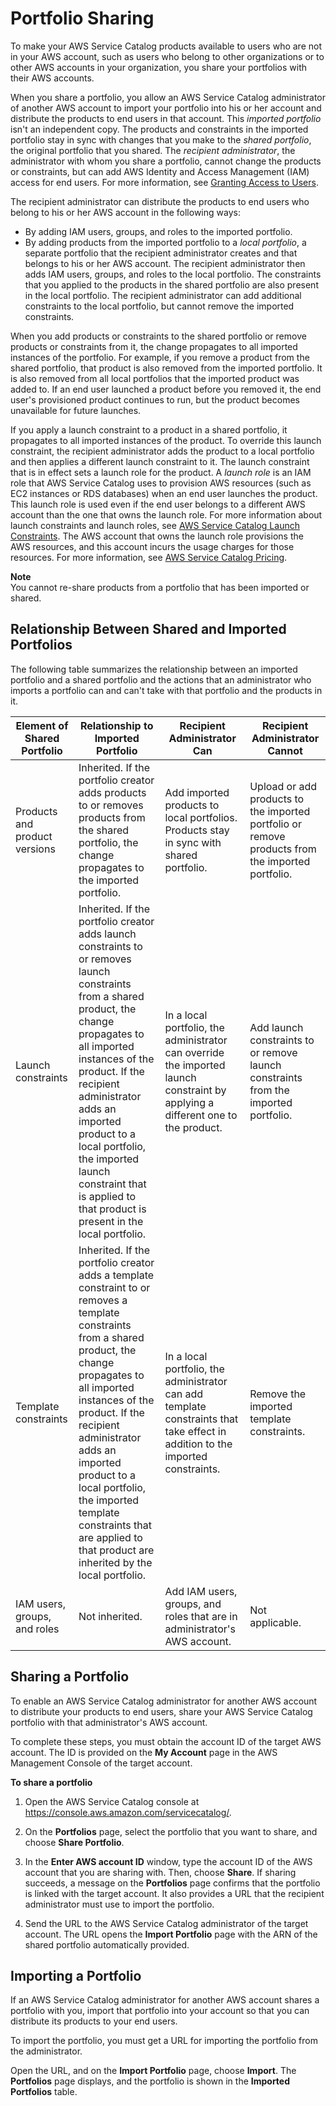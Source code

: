# Portfolio Sharing<a name="catalogs_portfolios_sharing"></a>

To make your AWS Service Catalog products available to users who are not in your AWS account, such as users who belong to other organizations or to other AWS accounts in your organization, you share your portfolios with their AWS accounts\.

When you share a portfolio, you allow an AWS Service Catalog administrator of another AWS account to import your portfolio into his or her account and distribute the products to end users in that account\. This *imported portfolio* isn't an independent copy\. The products and constraints in the imported portfolio stay in sync with changes that you make to the *shared portfolio*, the original portfolio that you shared\. The *recipient administrator*, the administrator with whom you share a portfolio, cannot change the products or constraints, but can add AWS Identity and Access Management \(IAM\) access for end users\. For more information, see [Granting Access to Users](catalogs_portfolios_users.md)\.

The recipient administrator can distribute the products to end users who belong to his or her AWS account in the following ways:
+ By adding IAM users, groups, and roles to the imported portfolio\.
+ By adding products from the imported portfolio to a *local portfolio*, a separate portfolio that the recipient administrator creates and that belongs to his or her AWS account\. The recipient administrator then adds IAM users, groups, and roles to the local portfolio\. The constraints that you applied to the products in the shared portfolio are also present in the local portfolio\. The recipient administrator can add additional constraints to the local portfolio, but cannot remove the imported constraints\.

When you add products or constraints to the shared portfolio or remove products or constraints from it, the change propagates to all imported instances of the portfolio\. For example, if you remove a product from the shared portfolio, that product is also removed from the imported portfolio\. It is also removed from all local portfolios that the imported product was added to\. If an end user launched a product before you removed it, the end user's provisioned product continues to run, but the product becomes unavailable for future launches\.

If you apply a launch constraint to a product in a shared portfolio, it propagates to all imported instances of the product\. To override this launch constraint, the recipient administrator adds the product to a local portfolio and then applies a different launch constraint to it\. The launch constraint that is in effect sets a launch role for the product\. A *launch role* is an IAM role that AWS Service Catalog uses to provision AWS resources \(such as EC2 instances or RDS databases\) when an end user launches the product\. This launch role is used even if the end user belongs to a different AWS account than the one that owns the launch role\. For more information about launch constraints and launch roles, see [AWS Service Catalog Launch Constraints](constraints-launch.md)\. The AWS account that owns the launch role provisions the AWS resources, and this account incurs the usage charges for those resources\. For more information, see [AWS Service Catalog Pricing](https://aws.amazon.com/servicecatalog/pricing/)\.

**Note**  
You cannot re\-share products from a portfolio that has been imported or shared\. 

## Relationship Between Shared and Imported Portfolios<a name="shared-imported-portfolios-relationship"></a>

The following table summarizes the relationship between an imported portfolio and a shared portfolio and the actions that an administrator who imports a portfolio can and can't take with that portfolio and the products in it\.


| Element of Shared Portfolio | Relationship to Imported Portfolio | Recipient Administrator Can | Recipient Administrator Cannot | 
| --- | --- | --- | --- | 
| Products and product versions |  Inherited\. If the portfolio creator adds products to or removes products from the shared portfolio, the change propagates to the imported portfolio\.  |  Add imported products to local portfolios\. Products stay in sync with shared portfolio\.  |  Upload or add products to the imported portfolio or remove products from the imported portfolio\.  | 
| Launch constraints |  Inherited\. If the portfolio creator adds launch constraints to or removes launch constraints from a shared product, the change propagates to all imported instances of the product\. If the recipient administrator adds an imported product to a local portfolio, the imported launch constraint that is applied to that product is present in the local portfolio\.  |   In a local portfolio, the administrator can override the imported launch constraint by applying a different one to the product\.  |  Add launch constraints to or remove launch constraints from the imported portfolio\.  | 
| Template constraints |  Inherited\. If the portfolio creator adds a template constraint to or removes a template constraints from a shared product, the change propagates to all imported instances of the product\. If the recipient administrator adds an imported product to a local portfolio, the imported template constraints that are applied to that product are inherited by the local portfolio\.   |  In a local portfolio, the administrator can add template constraints that take effect in addition to the imported constraints\.  |  Remove the imported template constraints\.  | 
| IAM users, groups, and roles | Not inherited\. | Add IAM users, groups, and roles that are in administrator's AWS account\. | Not applicable\. | 

## Sharing a Portfolio<a name="catalogs_portfolios_sharing_how-to-share"></a>

To enable an AWS Service Catalog administrator for another AWS account to distribute your products to end users, share your AWS Service Catalog portfolio with that administrator's AWS account\.

To complete these steps, you must obtain the account ID of the target AWS account\. The ID is provided on the **My Account** page in the AWS Management Console of the target account\.

**To share a portfolio**

1. Open the AWS Service Catalog console at [https://console\.aws\.amazon\.com/servicecatalog/](https://console.aws.amazon.com/servicecatalog/)\.

1. On the **Portfolios** page, select the portfolio that you want to share, and choose **Share Portfolio**\.

1. In the **Enter AWS account ID** window, type the account ID of the AWS account that you are sharing with\. Then, choose **Share**\. If sharing succeeds, a message on the **Portfolios** page confirms that the portfolio is linked with the target account\. It also provides a URL that the recipient administrator must use to import the portfolio\.

1. Send the URL to the AWS Service Catalog administrator of the target account\. The URL opens the **Import Portfolio** page with the ARN of the shared portfolio automatically provided\.

## Importing a Portfolio<a name="catalogs_portfolios_sharing_importing"></a>

If an AWS Service Catalog administrator for another AWS account shares a portfolio with you, import that portfolio into your account so that you can distribute its products to your end users\.

To import the portfolio, you must get a URL for importing the portfolio from the administrator\.

Open the URL, and on the **Import Portfolio** page, choose **Import**\. The **Portfolios** page displays, and the portfolio is shown in the **Imported Portfolios** table\.